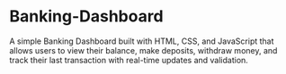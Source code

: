 # Banking-Dashboard
 A simple Banking Dashboard built with HTML, CSS, and JavaScript that allows users to view their balance, make deposits, withdraw money, and track their last transaction with real-time updates and validation.
